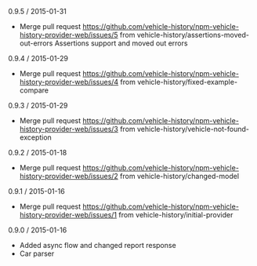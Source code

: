 0.9.5 / 2015-01-31
  * Merge pull request
    https://github.com/vehicle-history/npm-vehicle-history-provider-web/issues/5 from
    vehicle-history/assertions-moved-out-errors
    Assertions support and moved out errors

0.9.4 / 2015-01-29
  * Merge pull request
    https://github.com/vehicle-history/npm-vehicle-history-provider-web/issues/4 from
    vehicle-history/fixed-example-compare

0.9.3 / 2015-01-29
  * Merge pull request
    https://github.com/vehicle-history/npm-vehicle-history-provider-web/issues/3 from
    vehicle-history/vehicle-not-found-exception

0.9.2 / 2015-01-18
  * Merge pull request
    https://github.com/vehicle-history/npm-vehicle-history-provider-web/issues/2 from
    vehicle-history/changed-model

0.9.1 / 2015-01-16
  * Merge pull request
    https://github.com/vehicle-history/npm-vehicle-history-provider-web/issues/1 from
    vehicle-history/initial-provider

0.9.0 / 2015-01-16
  * Added async flow and changed report response
  * Car parser